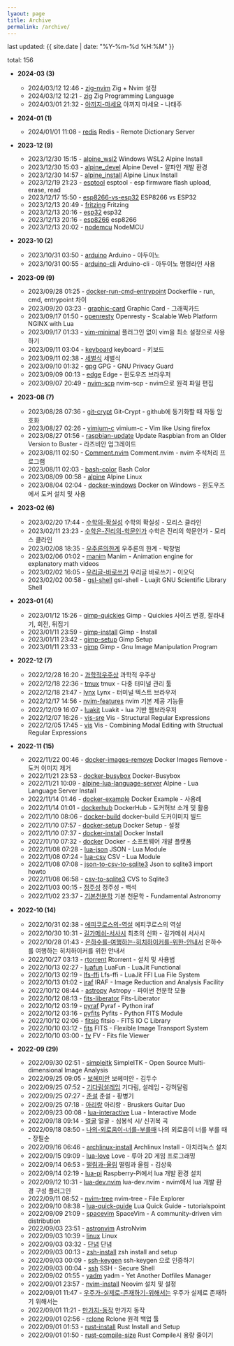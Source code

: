 ```yaml
---
lyaout: page
title: Archive
permalink: /archive/
---
```


last updated: {{ site.date | date: "%Y-%m-%d %H:%M" }}

total: 156

* __2024-03 (3)__
	- 2024/03/12 12:46 - [zig-nvim](wiki/zig-nvim.md) Zig + Nvim 설정
	- 2024/03/12 12:21 - [zig](wiki/zig.md) Zig Programming Language
	- 2024/03/01 21:32 - [아끼지-마세요](wiki/아끼지-마세요.md) 아끼지 마세요 - 나태주

* __2024-01 (1)__
	- 2024/01/01 11:08 - [redis](wiki/redis.md) Redis - Remote Dictionary Server

* __2023-12 (9)__
	- 2023/12/30 15:15 - [alpine_wsl2](wiki/alpine_wsl2.md) Windows WSL2 Alpine Install
	- 2023/12/30 15:03 - [alpine_devel](wiki/alpine_devel.md) Alpine Devel - 알파인 개발 환경
	- 2023/12/30 14:57 - [alpine_install](wiki/alpine_install.md) Alpine Linux Install
	- 2023/12/19 21:23 - [esptool](wiki/esptool.md) esptool - esp firmware flash upload, erase, read
	- 2023/12/17 15:50 - [esp8266-vs-esp32](wiki/esp8266-vs-esp32.md) ESP8266 vs ESP32
	- 2023/12/13 20:49 - [fritzing](wiki/fritzing.md) Fritzing
	- 2023/12/13 20:16 - [esp32](wiki/esp32.md) esp32
	- 2023/12/13 20:16 - [esp8266](wiki/esp8266.md) esp8266
	- 2023/12/13 20:02 - [nodemcu](wiki/nodemcu.md) NodeMCU

* __2023-10 (2)__
	- 2023/10/31 03:50 - [arduino](wiki/arduino.md) Arduino - 아두이노
	- 2023/10/31 00:55 - [arduino-cli](wiki/arduino-cli.md) Arduino-cli - 아두이노 명령라인 사용

* __2023-09 (9)__
	- 2023/09/28 01:25 - [docker-run-cmd-entrypoint](wiki/docker-run-cmd-entrypoint.md) Dockerfile - run, cmd, entrypoint 차이
	- 2023/09/20 03:23 - [graphic-card](wiki/graphic-card.md) Graphic Card - 그래픽카드
	- 2023/09/17 01:50 - [openresty](wiki/openresty.md) Openresty - Scalable Web Platform NGINX with Lua
	- 2023/09/17 01:33 - [vim-minimal](wiki/vim-minimal.md) 플러그인 없이 vim을 최소 설정으로 사용하기
	- 2023/09/11 03:04 - [keyboard](wiki/keyboard.md) keyboard - 키보드
	- 2023/09/11 02:38 - [세벌식](wiki/세벌식.md) 세벌식
	- 2023/09/10 01:32 - [gpg](wiki/gpg.md) GPG - GNU Privacy Guard
	- 2023/09/09 00:13 - [edge](wiki/edge.md) Edge - 윈도우즈 브라우저
	- 2023/09/07 20:49 - [nvim-scp](wiki/nvim-scp.md) nvim-scp - nvim으로 원격 파일 편집

* __2023-08 (7)__
	- 2023/08/28 07:36 - [git-crypt](wiki/git-crypt.md) Git-Crypt - github에 동기화할 때 자동 암호화
	- 2023/08/27 02:26 - [vimium-c](wiki/vimium-c.md) vimium-c - Vim like Using firefox
	- 2023/08/27 01:56 - [raspbian-update](wiki/raspbian-update.md) Update Raspbian from an Older Version to Buster - 라즈비안 업그레이드
	- 2023/08/11 02:50 - [Comment.nvim](wiki/Comment.nvim.md) Comment.nvim - nvim 주석처리 프로그램
	- 2023/08/11 02:03 - [bash-color](wiki/bash-color.md) Bash Color
	- 2023/08/09 00:58 - [alpine](wiki/alpine.md) Alpine Linux
	- 2023/08/04 02:04 - [docker-windows](wiki/docker-windows.md) Docker on Windows - 윈도우즈에서 도커 설치 및 사용

* __2023-02 (6)__
	- 2023/02/20 17:44 - [수학의-확실성](wiki/수학의-확실성.md) 수학의 확실성 - 모리스 클라인
	- 2023/02/11 23:23 - [수학은-진리의-학문인가](wiki/수학은-진리의-학문인가.md) 수학은 진리의 학문인가 - 모리스 클라인
	- 2023/02/08 18:35 - [우주론의한계](wiki/우주론의한계.md) 우주론의 한계 - 박창범
	- 2023/02/06 01:02 - [manim](wiki/manim.md) Manim - Animation engine for explanatory math videos 
	- 2023/02/02 16:05 - [우리글-바로쓰기](wiki/우리글-바로쓰기.md) 우리글 바로쓰기 - 이오덕
	- 2023/02/02 00:58 - [gsl-shell](wiki/gsl-shell.md) gsl-shell - Luajit GNU Scientific Library Shell

* __2023-01 (4)__
	- 2023/01/12 15:26 - [gimp-quickies](wiki/gimp-quickies.md) Gimp - Quickies 사이즈 변경, 잘라내기, 회전, 뒤집기
	- 2023/01/11 23:59 - [gimp-install](wiki/gimp-install.md) Gimp - Install
	- 2023/01/11 23:42 - [gimp-setup](wiki/gimp-setup.md) Gimp Setup
	- 2023/01/11 23:33 - [gimp](wiki/gimp.md) Gimp - Gnu Image Manipulation Program

* __2022-12 (7)__
	- 2022/12/28 16:20 - [과학적우주상](wiki/과학적우주상.md) 과학적 우주상
	- 2022/12/18 22:36 - [tmux](wiki/tmux.md) tmux - 다중 터미널 관리 툴
	- 2022/12/18 21:47 - [lynx](wiki/lynx.md) Lynx - 터미널 텍스트 브라우저
	- 2022/12/17 14:56 - [nvim-features](wiki/nvim-features.md) nvim 기본 제공 기능들
	- 2022/12/09 16:07 - [luakit](wiki/luakit.md) Luakit - lua 기반 웹브라우저
	- 2022/12/07 16:26 - [vis-sre](wiki/vis-sre.md) Vis - Structural Regular Expressions
	- 2022/12/05 17:45 - [vis](wiki/vis.md) Vis - Combining Modal Editing with Structual Regular Expressions

* __2022-11 (15)__
	- 2022/11/22 00:46 - [docker-images-remove](wiki/docker-images-remove.md) Docker Images Remove - 도커 이미지 제거
	- 2022/11/21 23:53 - [docker-busybox](wiki/docker-busybox.md) Docker-Busybox
	- 2022/11/21 10:09 - [alpine-lua-language-server](wiki/alpine-lua-language-server.md) Alpine - Lua Language Server Install
	- 2022/11/14 01:46 - [docker-example](wiki/docker-example.md) Docker Example - 사용례
	- 2022/11/14 01:01 - [dockerhub](wiki/dockerhub.md) DockerHub - 도커허브 소개 및 활용
	- 2022/11/10 08:06 - [docker-build](wiki/docker-build.md) docker-build 도커이미지 빌드
	- 2022/11/10 07:57 - [docker-setup](wiki/docker-setup.md) Docker Setup - 설정
	- 2022/11/10 07:37 - [docker-install](wiki/docker-install.md) Docker Install
	- 2022/11/10 07:32 - [docker](wiki/docker.md) Docker - 소프트웨어 개발 플랫폼
	- 2022/11/08 07:28 - [lua-json](wiki/lua-json.md) JSON - Lua Module
	- 2022/11/08 07:24 - [lua-csv](wiki/lua-csv.md) CSV - Lua Module
	- 2022/11/08 07:08 - [json-to-csv-to-sqlite3](wiki/json-to-csv-to-sqlite3.md) Json to sqlite3 import howto
	- 2022/11/08 06:58 - [csv-to-sqlite3](wiki/csv-to-sqlite3.md) CVS to Sqlite3
	- 2022/11/03 00:15 - [정주성](wiki/정주성.md) 정주성 - 백석
	- 2022/11/02 23:37 - [기본천분학](wiki/기본천분학.md) 기본 천문학 - Fundamental Astronomy

* __2022-10 (14)__
	- 2022/10/31 02:38 - [에피쿠로스의-역설](wiki/에피쿠로스의-역설.md) 에피쿠로스의 역설
	- 2022/10/30 10:31 - [길가메쉬-서사시](wiki/길가메쉬-서사시.md) 최초의 신화 - 길가메쉬 서사시
	- 2022/10/28 01:43 - [은하수를-여행하는-히치하이커를-위한-안내서](wiki/은하수를-여행하는-히치하이커를-위한-안내서.md) 은하수를 여행하는 히치하이커를 위한 안내서
	- 2022/10/27 03:13 - [rtorrent](wiki/rtorrent.md) Rtorrent - 설치 및 사용법
	- 2022/10/13 02:27 - [luafun](wiki/luafun.md) LuaFun - LuaJit Functional
	- 2022/10/13 02:19 - [lfs-ffi](wiki/lfs-ffi.md) Lfs-ffi - LuaJit FFI Lua File System
	- 2022/10/13 01:02 - [iraf](wiki/iraf.md) IRAF - Image Reduction and Analysis Facility
	- 2022/10/12 08:44 - [astropy](wiki/astropy.md) Astropy - 파이썬 천문학 모듈
	- 2022/10/12 08:13 - [fits-liberator](wiki/fits-liberator.md) Fits-Liberator
	- 2022/10/12 03:19 - [pyraf](wiki/pyraf.md) Pyraf - Python iraf 
	- 2022/10/12 03:16 - [pyfits](wiki/pyfits.md) Pyfits - Python FITS Module
	- 2022/10/12 02:06 - [fitsio](wiki/fitsio.md) fitsio - FITS IO C Library
	- 2022/10/10 03:12 - [fits](wiki/fits.md) FITS - Flexible Image Transport System
	- 2022/10/10 03:00 - [fv](wiki/fv.md) FV - Fits file Viewer

* __2022-09 (29)__
	- 2022/09/30 02:51 - [simpleitk](wiki/simpleitk.md) SimpleITK - Open Source Multi-dimensional Image Analysis
	- 2022/09/25 09:05 - [보헤미안](wiki/보헤미안.md) 보헤미안 - 김두수
	- 2022/09/25 07:52 - [기다림설레임](wiki/기다림설레임.md) 기다림, 설레임 - 강허달림
	- 2022/09/25 07:27 - [춘설](wiki/춘설.md) 춘설 - 황병기
	- 2022/09/25 07:18 - [아리랑](wiki/아리랑.md) 아리랑 - Bruskers Guitar Duo
	- 2022/09/23 00:08 - [lua-interactive](wiki/lua-interactive.md) Lua - Interactive Mode
	- 2022/09/18 09:14 - [얼굴](wiki/얼굴.md) 얼굴 - 심봉석 시/ 신귀복 곡
	- 2022/09/18 08:50 - [나의-외로움이-너를-부를때](wiki/나의-외로움이-너를-부를때.md) 나의 외로움이 너를 부를 때 - 장필순
	- 2022/09/16 06:46 - [archlinux-install](wiki/archlinux-install.md) Archlinux Install - 아치리눅스 설치
	- 2022/09/15 09:09 - [lua-love](wiki/lua-love.md) Love - 루아 2D 게임 프로그래밍
	- 2022/09/14 06:53 - [떨림과-울림](wiki/떨림과-울림.md) 떨림과 울림 - 김상욱
	- 2022/09/14 02:19 - [lua-pi](wiki/lua-pi.md) Raspberry-Pi에서 lua 개발 환경 설치
	- 2022/09/12 10:31 - [lua-dev.nvim](wiki/lua-dev.nvim.md) lua-dev.nvim - nvim에서 lua 개발 환경 구성 플러그인
	- 2022/09/11 08:52 - [nvim-tree](wiki/nvim-tree.md) nvim-tree - File Explorer
	- 2022/09/10 08:38 - [lua-quick-quide](wiki/lua-quick-quide.md) Lua Quick Guide - tutorialspoint
	- 2022/09/09 21:09 - [spacevim](wiki/spacevim.md) SpaceVim - A community-driven vim distribution
	- 2022/09/03 23:51 - [astronvim](wiki/astronvim.md) AstroNvim
	- 2022/09/03 10:39 - [linux](wiki/linux.md) Linux
	- 2022/09/03 03:32 - [단념](wiki/단념.md) 단념
	- 2022/09/03 00:13 - [zsh-install](wiki/zsh-install.md) zsh install and setup
	- 2022/09/03 00:09 - [ssh-keygen](wiki/ssh-keygen.md) ssh-keygen 으로 인증하기
	- 2022/09/03 00:04 - [ssh](wiki/ssh.md) SSH - Secure Shell
	- 2022/09/02 01:55 - [yadm](wiki/yadm.md) yadm - Yet Another Dotfiles Manager
	- 2022/09/01 23:57 - [nvim-install](wiki/nvim-install.md) Neovim 설치 및 설정
	- 2022/09/01 11:47 - [우주가-실제로-존재하기-위해서는](wiki/우주가-실제로-존재하기-위해서는.md) 우주가 실제로 존재하기 위해서는
	- 2022/09/01 11:21 - [만가지-동작](wiki/만가지-동작.md) 만가지 동작
	- 2022/09/01 02:56 - [rclone](wiki/rclone.md) Rclone 원격 백업 툴
	- 2022/09/01 01:53 - [rust-install](wiki/rust-install.md) Rust Install and Setup
	- 2022/09/01 01:50 - [rust-compile-size](wiki/rust-compile-size.md) Rust Compile시 용량 줄이기
